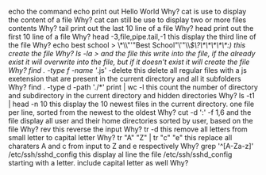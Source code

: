 echo the command echo print out Hello World
Why?
cat is use to display the content of a file
Why?
cat can still be use to display two or more files contents
Why?
tail print out the last 10 line of a file
Why?
head print out the first 10 line of a file
Why?
head -3,file,pipe.tail,-1 this display the third line of the file
Why?
echo best school >  \\\*\\\\"'\"Best School\"\\'"\\\\*\$\\\?\\\*\\\*\\\*\\\*\\\*\:\) this create the file
Why?
ls -la > and the file this write into the file, if the  already exist it will overwrite into the file, but if it doesn't exist it will create the file
Why?
find . -type f -name '*.js' -delete this delete all regular files with a js exetension that are present in the current directory and all it subfolders
Why?
find . -type d -path './*' print | wc -l this count the number of directory and subdirectory in the current directory and hidden directories
Why?
ls -t1 | head -n 10 this display the 10 newest files in the current directory. one file per line, sorted from the newest to the oldest
Why?
cut -d ':' -f 1,6 and the file display all user and their home directories sorted by user, based on the file
Why?
rev this reverse the input
Why?
tr -d this remove all letters from small letter to capital letter
Why?
tr "A" "Z" | tr "c" "e" this replace all charaters A and c from input to Z and e respectively
Why?
grep '^[A-Za-z]' /etc/ssh/sshd_config this display al line the file /etc/ssh/sshd_config starting with a letter. include capital letter as well
Why?
